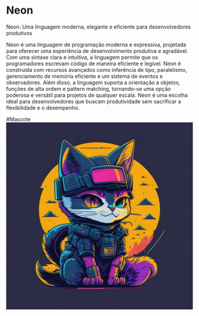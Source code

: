 # Neon
Neon: Uma linguagem moderna, elegante e eficiente para desenvolvedores produtivos

Neon é uma linguagem de programação moderna e expressiva, projetada para oferecer uma experiência de desenvolvimento produtiva e agradável. Com uma sintaxe clara e intuitiva, a linguagem permite que os programadores escrevam código de maneira eficiente e legível. Neon é construída com recursos avançados como inferência de tipo, paralelismo, gerenciamento de memória eficiente e um sistema de eventos e observadores. Além disso, a linguagem suporta a orientação a objetos, funções de alta ordem e pattern matching, tornando-se uma opção poderosa e versátil para projetos de qualquer escala. Neon é uma escolha ideal para desenvolvedores que buscam produtividade sem sacrificar a flexibilidade e o desempenho.


#Mascote
![Logo](nyon/nyon_9.jpg)
